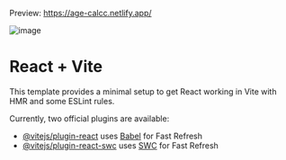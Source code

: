 Preview:
https://age-calcc.netlify.app/

![image](https://github.com/Zotq/age-calculator/assets/88341255/d7e9ddba-94b9-41a5-afa2-af3cbcfea487)



# React + Vite

This template provides a minimal setup to get React working in Vite with HMR and some ESLint rules.

Currently, two official plugins are available:

- [@vitejs/plugin-react](https://github.com/vitejs/vite-plugin-react/blob/main/packages/plugin-react/README.md) uses [Babel](https://babeljs.io/) for Fast Refresh
- [@vitejs/plugin-react-swc](https://github.com/vitejs/vite-plugin-react-swc) uses [SWC](https://swc.rs/) for Fast Refresh
